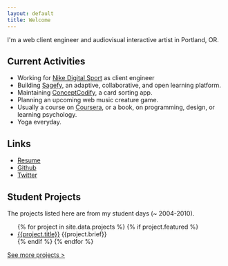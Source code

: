 ```yaml
---
layout: default
title: Welcome
---
```


I'm a web client engineer and audiovisual interactive artist in Portland, OR.

Current Activities
------------------

- Working for [Nike Digital Sport](https://secure-nikeplus.nike.com/plus/) as client engineer
- Building [Sagefy](http://sagefy.org/), an adaptive, collaborative, and open learning platform.
- Maintaining [ConceptCodify](https://conceptcodify.com), a card sorting app.
- Planning an upcoming web music creature game.
- Usually a course on [Coursera](https://www.coursera.org/), or a book, on programming, design, or learning psychology.
- Yoga everyday.

Links
-----

- [Resume](/resume)
- [Github](https://github.com/heiskr)
- [Twitter](https://twitter.com/heiskr)

Student Projects
----------------

The projects listed here are from my student days (~ 2004-2010).

<ul>
    {% for project in site.data.projects %}
        {% if project.featured %}
            <li>
                <a href="/projects/{{project.slug}}">{{project.title}}</a>
                {{project.brief}}
            </li>
        {% endif %}
    {% endfor %}
</ul>

<p><a href="/projects">See more projects &gt;</a></p>
